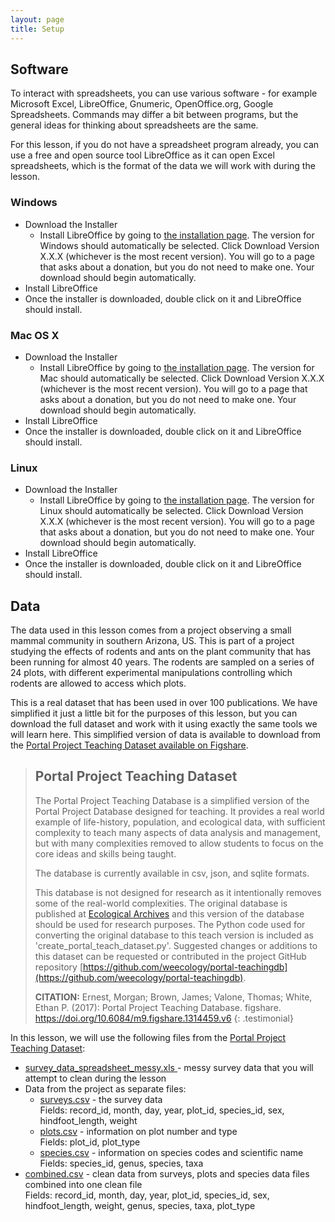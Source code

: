```yaml
---
layout: page
title: Setup
---
```

## Software

To interact with spreadsheets, you can use various software - for example Microsoft Excel, 
LibreOffice, Gnumeric, OpenOffice.org, Google Spreadsheets. Commands may differ a bit between programs, 
but the general ideas for thinking about spreadsheets are the same.

For this lesson, if you do not have a spreadsheet program already, you can use a free and open source tool LibreOffice 
as it can open Excel spreadsheets, which is the format of the data we will work with during the lesson. 
 
### Windows

- Download the Installer 
  - Install LibreOffice by going to [the installation page](https://www.libreoffice.org/download/libreoffice-fresh/). The version for Windows should automatically be selected. Click Download Version X.X.X (whichever is the most recent version). You will go to a page that asks about a donation, but you do not need to make one. Your download should begin automatically.
- Install LibreOffice 
- Once the installer is downloaded, double click on it and LibreOffice should install.

### Mac OS X

- Download the Installer 
  - Install LibreOffice by going to [the installation page](https://www.libreoffice.org/download/libreoffice-fresh/). The version for Mac should automatically be selected. Click Download Version X.X.X (whichever is the most recent version). You will go to a page that asks about a donation, but you do not need to make one. Your download should begin automatically.
- Install LibreOffice 
- Once the installer is downloaded, double click on it and LibreOffice should install.

### Linux

- Download the Installer 
  - Install LibreOffice by going to [the installation page](https://www.libreoffice.org/download/libreoffice-fresh/). The version for Linux should automatically be selected. Click Download Version X.X.X (whichever is the most recent version). You will go to a page that asks about a donation, but you do not need to make one. Your download should begin automatically.
- Install LibreOffice 
- Once the installer is downloaded, double click on it and LibreOffice should install.

## Data  
The data used in this lesson comes from a project observing a small mammal community in southern 
Arizona, US. This is part of a project studying the effects of rodents and ants on the plant 
community that has been running for almost 40 years. The rodents are sampled on a series of 24 plots, 
with different experimental manipulations controlling which rodents are allowed to access which plots.
 
This is a real dataset that has been used in over 100 publications. We have simplified it just a 
little bit for the purposes of this lesson, but you can download the full dataset and work with it using exactly the same tools we will learn here. This simplified version of data is available to download 
from the [Portal Project Teaching Dataset available on Figshare](http://figshare.com/articles/Portal_Project_Teaching_Database/1314459).
 
> ## Portal Project Teaching Dataset
> The Portal Project Teaching Database is a simplified version of the Portal Project Database designed for teaching. It provides a real world example of life-history, population, and ecological data, with sufficient complexity to teach many aspects of data analysis and management, but with many complexities removed to allow students to focus on the core ideas and skills being taught.
> 
> The database is currently available in csv, json, and sqlite formats.
> 
> This database is not designed for research as it intentionally removes some of the real-world complexities. The original database is published at [Ecological Archives](http://esapubs.org/archive/ecol/E090/118/) and this version of the database should be used for research purposes. The Python code used for converting the original database to this teach version is included as 'create_portal_teach_dataset.py'. Suggested changes or additions to this dataset can be requested or contributed in the project GitHub repository [https://github.com/weecology/portal-teachingdb](https://github.com/weecology/portal-teachingdb).
>
> **CITATION:** Ernest, Morgan; Brown, James; Valone, Thomas; White, Ethan P. (2017): Portal Project Teaching Database. figshare. https://doi.org/10.6084/m9.figshare.1314459.v6
{: .testimonial}

In this lesson, we will use the following files from the [Portal Project Teaching Dataset](http://figshare.com/articles/Portal_Project_Teaching_Database/1314459):

- [survey_data_spreadsheet_messy.xls ](https://ndownloader.figshare.com/files/2252083) - messy survey data that you will attempt to clean during the lesson
- Data from the project as separate files:
    - [surveys.csv](https://ndownloader.figshare.com/files/2292172) - the survey data  
    Fields: record_id, month, day, year, plot_id, species_id, sex, hindfoot_length, weight
    - [plots.csv](https://ndownloader.figshare.com/files/3299474) - information on plot number and type  
    Fields: plot_id, plot_type
    - [species.csv](https://ndownloader.figshare.com/files/3299483) - information on species codes and scientific name  
    Fields: species_id, genus, species, taxa
- [combined.csv](https://ndownloader.figshare.com/files/10717186) - clean data from surveys, plots and species data 
files combined into one clean file  
Fields: record_id, month, day, year, plot_id, species_id, sex, hindfoot_length, weight, genus, species, taxa, plot_type


